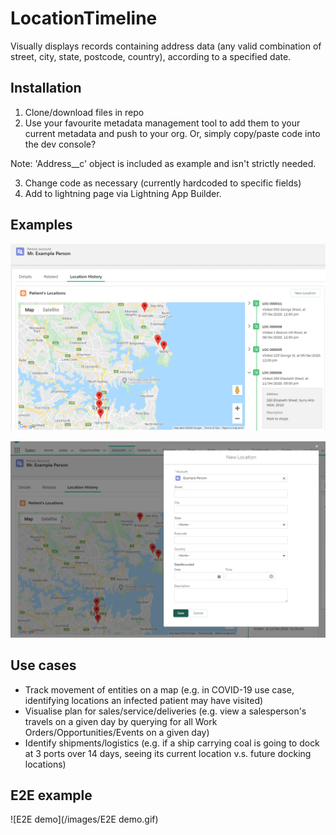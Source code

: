# LocationTimeline
Visually displays records containing address data (any valid combination of street, city, state, postcode, country), according to a specified date.

## Installation
1. Clone/download files in repo
2. Use your favourite metadata management tool to add them to your current metadata and push to your org. Or, simply copy/paste code into the dev console?

Note: 'Address__c' object is included as example and isn't strictly needed.

3. Change code as necessary (currently hardcoded to specific fields)
4. Add to lightning page via Lightning App Builder.

## Examples
![image1](/images/image1.png)

![image2](/images/image2.png)

## Use cases
- Track movement of entities on a map (e.g. in COVID-19 use case, identifying locations an infected patient may have visited)
- Visualise plan for sales/service/deliveries (e.g. view a salesperson's travels on a given day by querying for all Work Orders/Opportunities/Events on a given day)
- Identify shipments/logistics (e.g. if a ship carrying coal is going to dock at 3 ports over 14 days, seeing its current location v.s. future docking locations)

## E2E example
![E2E demo](/images/E2E demo.gif)